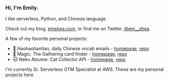 ### Hi, I'm Emily. 

I like serverless, Python, and Chinese language.

Check out my blog, [emshea.com](https://emshea.com/), or find me on Twitter, [@em__shea](https://twitter.com/em__shea). 

A few of my favorite personal projects:
- 🐼 Haohaotiantian, daily Chinese vocab emails - [homepage](https://haohaotiantian.com/), [repo](https://github.com/em-shea/vocab)
- 🧙 Magic: The Gathering card finder - [homepage](https://mtg.emshea.com/), [repo](https://github.com/em-shea/mtg-cards)
- 🐱 Neko Atsume: Cat Collector API - [homepage](https://neko-atsume.emshea.com/), [repo](https://github.com/em-shea/neko-atsume)

I'm currently Sr. Serverless GTM Specialist at AWS. These are my personal projects here.

